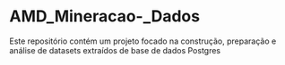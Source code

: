 # AMD_Mineracao-_Dados
Este repositório contém um projeto focado na construção, preparação e análise de datasets extraídos de base de dados Postgres

